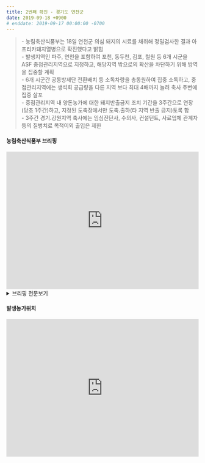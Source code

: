 ```yaml
---
title: 2번째 확진 - 경기도 연천군
date: 2019-09-18 +0900
# enddate: 2019-09-17 00:00:00 -0700
---
```

> \- 농림축산식품부는 18일 연천군 의심 돼지의 시료를 채취해 정밀검사한 결과 아프리카돼지열병으로 확진했다고 밝힘  
> \- 발생지역인 파주, 연천을 포함하여 포천, 동두천, 김포, 철원 등 6개 시군을 ASF 중점관리지역으로 지정하고, 해당지역 밖으로의 확산을 차단하기 위해 방역을 집중할 계획  
> \- 6개 시군간 공동방제단 전환배치 등 소독차량을 총동원하여 집중 소독하고, 중점관리지역에는 생석회 공급량을 다른 지역 보다 최대 4배까지 늘려 축사 주변에 집중 살포  
> \- 중점관리지역 내 양돈농가에 대한 돼지반출금지 조치 기간을 3주간으로 연장(당초 1주간)하고, 지정된 도축장에서만 도축․출하(타 지역 반출 금지)토록 함  
> \- 3주간 경기․강원지역 축사에는 임심진단사, 수의사, 컨설턴트, 사료업체 관계자 등의 질병치료 목적이외 출입은 제한  

#### 농림축산식품부 브리핑  
<iframe width="100%" height="360" src="https://www.youtube.com/embed/WyCH5toJ32s" frameborder="0" allow="accelerometer; autoplay; encrypted-media; gyroscope; picture-in-picture" allowfullscreen></iframe>

<details>
<summary>브리핑 전문보기</summary>
<div markdown="1">

여러분, 수고많으십니다. 농식품부 차관 이재욱입니다. 2019년 9월 18일 ASF 방역 상황 점검회의를 시작하겠습니다. 

어제 경기도 파주에서 국내 처음으로 아프리카돼지열병이 발생한 이후 오늘 연천에서 추가로 발생이 확인이 되었습니다. 정부는 지자체 공무원 여러분들과 함께 아프리카돼지열병의 추가 확산을 차단하기 위해서 발생 농장에 대한 신속한 초동 조치와 함께 일시 이동 중지 등 강력한  방역조치를 취하고 있습니다. 어제 총리님께서도 방역은 과하다 싶을 정도로 하시라는 말씀처럼 이제 더욱 강화된 방역 조치가 중요한 시점이라고 생각합니다. 파주, 연천 등 발생 지역과 인근 시군을 중심으로 중점관리지역을 지정해서 특단의 방역 관리를 추진할 예정입니다. 또한 전국 6300호 모든 돼지 농장에 대한 치밀하고 체계적인 방역관리가 필요한 시점입니다. 각 지자체에서는 축협 또 양돈단체와 긴밀하게 협조하셔서 농장별 일일 방역 관리를 추진하시고 그 실적을 실시간으로 우리 부에 보고해 주시기 바랍니다. 잘 아시는 것처럼 앞으로 일주일이 매우 중요한 고비라고 생각합니다. 각 지자체에서는 가용한 모든 방역 역량을 총동원하셔서 소독 등 차단 방역에 집중해 주시기를 부탁드리겠습니다.

</div>
</details>

#### 발생농가위치  
<iframe width="100%" height="360" src="http://adatalab.net/asf-timeline/charts/190918-map" frameborder="0" allow="accelerometer; autoplay; encrypted-media; gyroscope; picture-in-picture" allowfullscreen></iframe>
